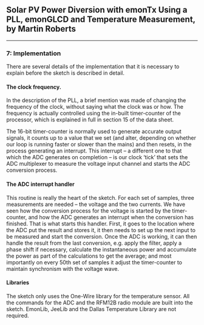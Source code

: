 ## Solar PV Power Diversion with emonTx Using a PLL, emonGLCD and Temperature Measurement, by Martin Roberts

***

### 7: Implementation

There are several details of the implementation that it is necessary to explain before the sketch is described in detail.

#### The clock frequency.

In the description of the PLL, a brief mention was made of changing the frequency of the clock, without saying what the clock was or how. The frequency is actually controlled using the in-built timer-counter of the processor, which is explained in full in section 15 of the data sheet.

The 16-bit timer-counter is normally used to generate accurate output signals, it counts up to a value that we set (and alter, depending on whether our loop is running faster or slower than the mains) and then resets, in the process generating an interrupt. This interrupt – a different one to that which the ADC generates on completion – is our clock ‘tick’ that sets the ADC multiplexer to measure the voltage input channel and starts the ADC conversion process.

#### The ADC interrupt handler

This routine is really the heart of the sketch. For each set of samples, three measurements are needed – the voltage and the two currents. We have seen how the conversion process for the voltage is started by the timer-counter, and how the ADC generates an interrupt when the conversion has finished. That is what starts this handler. First, it goes to the location where the ADC put the result and stores it, it then needs to set up the next input to be measured and start the conversion. Once the ADC is working, it can then handle the result from the last conversion, e.g. apply the filter, apply a phase shift if necessary, calculate the instantaneous power and accumulate the power as part of the calculations to get the average; and most importantly on every 50th set of samples it adjust the timer-counter to maintain synchronism with the voltage wave.

#### Libraries

The sketch only uses the One-Wire library for the temperature sensor. All the commands for the ADC and the RFM12B radio module are built into the sketch. EmonLib, JeeLib and the Dallas Temperature Library are not required.
